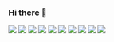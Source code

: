 ### Hi there 👋

<!--
**zzpjw/zzpjw** is a ✨ _special_ ✨ repository because its `README.md` (this file) appears on your GitHub profile.

Here are some ideas to get you started:

- 🔭 I’m currently working on ...
- 🌱 I’m currently learning ...
- 👯 I’m looking to collaborate on ...
- 🤔 I’m looking for help with ...
- 💬 Ask me about ...
- 📫 How to reach me: ...
- 😄 Pronouns: ...
- ⚡ Fun fact: ...
-->
<img src="https://img.shields.io/badge/JavaScript-#F7DF1E?style=flat-square&logo=JavaScript&logoColor=#F7DF1E"/>
<img src="https://img.shields.io/badge/Node.js-339933</svg>?style=flat-square&logo=Node.js&logoColor=#339933"/>
<img src="https://img.shields.io/badge/Python-3776AB?style=flat-square&logo=Python&logoColor=#3776AB"/>
<img src="https://img.shields.io/badge/Flask-000000?style=flat-square&logo=Flask&logoColor=#000000"/>
<img src="https://img.shields.io/badge/MongoDB-47A248?style=flat-square&logo=MongoDB&logoColor=#47A248"/>
<img src="https://img.shields.io/badge/npm-CB3837?style=flat-square&logo=npm&logoColor=#CB3837"/>
<img src="https://img.shields.io/badge/PM2-2B037A?style=flat-square&logo=PM2&logoColor=#2B037A"/>
<img src="https://img.shields.io/badge/WebStorm-000000?style=flat-square&logo=WebStorm&logoColor=#000000"/>
<img src="https://img.shields.io/badge/PyCharm-000000?style=flat-square&logo=PyCharm&logoColor=#000000"/>
<img src="https://img.shields.io/badge/Amazon AWS-232F3E?style=flat-square&logo=Amazon AWS&logoColor=#232F3E"/>
